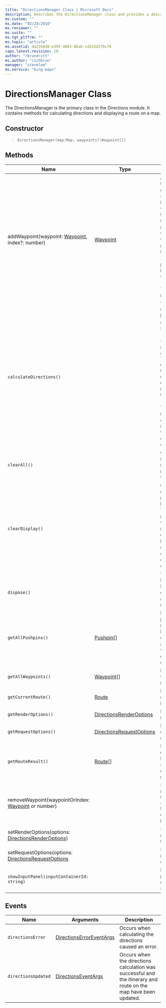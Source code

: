 ```yaml
---
title: "DirectionsManager Class | Microsoft Docs"
description: Describes the DirectionsManager class and provides a description for its constructor, methods, and events.
ms.custom: ""
ms.date: "02/28/2018"
ms.reviewer: ""
ms.suite: ""
ms.tgt_pltfrm: ""
ms.topic: "article"
ms.assetid: da2358d8-e39f-4083-8bab-cd333d179c78
caps.latest.revision: 10
author: "rbrundritt"
ms.author: "richbrun"
manager: "stevelom"
ms.service: "bing-maps"
---
```


# DirectionsManager Class

The DirectionsManager is the primary class in the Directions module. It contains methods for calculating directions and displaying a route on a map.

## Constructor
	
> `DirectionsManager(map:Map, waypoints?:Waypoint[])`

## Methods

| Name                                                 | Type                     | Description     |
|------------------------------------------------------|--------------------------|-----------------|
| addWaypoint(waypoint: [Waypoint](waypoint-class.md), index?: number)       | [Waypoint](waypoint-class.md) | Adds a waypoint to the route at the given index, if specified. If an index is not specified, the waypoint is added as the last waypoint in the route. The maximum number of walking or driving waypoints is 25. The maximum number of transit waypoints is 2. Up to 10 via points are allowed between two stop waypoints.<br/><br/>To recalculate the route, use `calculateDirections`.                                                                                     |
| `calculateDirections()`                              |                          | Calculates directions based on request and render options set (`setRequestOptions`, `setRenderOptions`) and the waypoints added (`addWaypoint`). The `directionsUpdated` event fires when the calculation is complete and the route is displayed on the map.<br/><br/>You must call this method after making any changes to the route options or waypoints for these changes to take effect. |
| `clearAll()`                                         |                          | Clears the directions results, request and render options and removes all waypoints.                                                           |
| `clearDisplay()`                                     |                          | Clears the directions displayed and removes the route line from the map. This method does not remove waypoints from the route and retains all calculated direction information and option settings. To clear the calculated directions and options, use `clearAll`. |
| `dispose()`                                          |                          | Deletes the DirectionsManager object and releases any associated resources.                                                                  |
| `getAllPushpins()` | [Pushpin](../../map-control-api/pushpin-class.md)[] | Returns all current pushpins for the rendered route. This includes pushpins created by addWaypoint and viaPoints created due to drag and drop. | 
| `getAllWaypoints()`                                  | [Waypoint](waypoint-class.md)\[\]             | Returns the waypoints for the route.                                                                                                              |
| `getCurrentRoute()`                                  | [Route](route-object.md) | Returns the currently displayed route information.                                                                                        |
| `getRenderOptions()`                                 | [DirectionsRenderOptions](directionsrenderoptions-object.md) | Returns the route render options.                                                                                                                 |
| `getRequestOptions()`                                | [DirectionsRequestOptions](directionsrenderoptions-object.md) | Returns the directions request options.                                                                                                           |
| `getRouteResult()`                                   | [Route](route-object.md)\[\]      | Returns the current calculated route(s). If the route was not successfully calculated, **null** is returned.                                        |
removeWaypoint(waypointOrIndex: [Waypoint](waypoint-class.md) _or_ number)    |                          | Sets the specified render options for the route. Use `calculateDirections` to update the route once a waypoint has been removed.                                                                                             |
| setRenderOptions(options: [DirectionsRenderOptions](directionsrenderoptions-object.md)) |         | Sets the specified render options for the route.  |
| setRequestOptions(options: [DirectionsRequestOptions](directionsrequestoptions-object.md) |    | Sets the specified route calculation options.
| `showInputPanel(inputContainerId: string)` | | Displays an input panel for calculating directions in the specified container. | 

## Events

| Name                | Arguments                | Description                                                               |
|---------------------|--------------------------|---------------------------------------------------------------------------|
| `directionsError`   | [DirectionsErrorEventArgs](directionserroreventargs-object.md) | Occurs when calculating the directions caused an error.                   |
| `directionsUpdated` | [DirectionsEventArgs](directionserroreventargs-object.md)      | Occurs when the directions calculation was successful and the itinerary and route on the map have been updated. |
